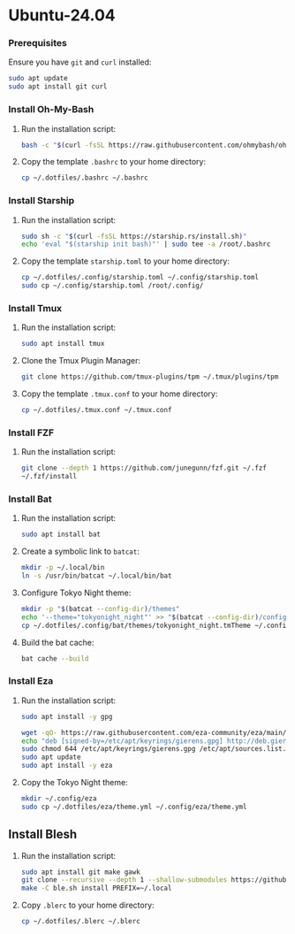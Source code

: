 # Ubuntu-24.04

### Prerequisites

Ensure you have `git` and `curl` installed:

```sh
sudo apt update
sudo apt install git curl
```

### Install Oh-My-Bash

1. Run the installation script:

    ```sh
    bash -c "$(curl -fsSL https://raw.githubusercontent.com/ohmybash/oh-my-bash/master/tools/install.sh)"
    ```

2. Copy the template `.bashrc` to your home directory:

    ```sh
    cp ~/.dotfiles/.bashrc ~/.bashrc
    ```

### Install Starship

1. Run the installation script:

    ```sh
    sudo sh -c "$(curl -fsSL https://starship.rs/install.sh)"
    echo 'eval "$(starship init bash)"' | sudo tee -a /root/.bashrc
    ```

2. Copy the template `starship.toml` to your home directory:

    ```sh
    cp ~/.dotfiles/.config/starship.toml ~/.config/starship.toml
    sudo cp ~/.config/starship.toml /root/.config/
    ```

### Install Tmux

1. Run the installation script:

    ```sh
    sudo apt install tmux
    ```

2. Clone the Tmux Plugin Manager:

    ```sh
    git clone https://github.com/tmux-plugins/tpm ~/.tmux/plugins/tpm
    ```

3. Copy the template `.tmux.conf` to your home directory:

    ```sh
    cp ~/.dotfiles/.tmux.conf ~/.tmux.conf
    ```

### Install FZF

1. Run the installation script:

    ```sh
    git clone --depth 1 https://github.com/junegunn/fzf.git ~/.fzf
    ~/.fzf/install
    ```

### Install Bat

1. Run the installation script:

    ```sh
    sudo apt install bat
    ```

2. Create a symbolic link to `batcat`:

    ```sh
    mkdir -p ~/.local/bin
    ln -s /usr/bin/batcat ~/.local/bin/bat
    ```

3. Configure Tokyo Night theme:

    ```sh
    mkdir -p "$(batcat --config-dir)/themes"
    echo '--theme="tokyonight_night"' >> "$(batcat --config-dir)/config"
    cp ~/.dotfiles/.config/bat/themes/tokyonight_night.tmTheme ~/.config/bat/themes/tokyonight_night.tmTheme
    ```

4. Build the bat cache:

    ```sh
    bat cache --build
    ```

### Install Eza

1. Run the installation script:

    ```sh
    sudo apt install -y gpg

    wget -qO- https://raw.githubusercontent.com/eza-community/eza/main/deb.asc | sudo gpg --dearmor -o /etc/apt/keyrings/gierens.gpg
    echo "deb [signed-by=/etc/apt/keyrings/gierens.gpg] http://deb.gierens.de stable main" | sudo tee /etc/apt/sources.list.d/gierens.list
    sudo chmod 644 /etc/apt/keyrings/gierens.gpg /etc/apt/sources.list.d/gierens.list
    sudo apt update
    sudo apt install -y eza
    ```

2. Copy the Tokyo Night theme:

    ```sh
    mkdir ~/.config/eza
    sudo cp ~/.dotfiles/eza/theme.yml ~/.config/eza/theme.yml
    ```

## Install Blesh

1. Run the installation script:

    ```sh
    sudo apt install git make gawk
    git clone --recursive --depth 1 --shallow-submodules https://github.com/akinomyoga/ble.sh.git
    make -C ble.sh install PREFIX=~/.local
    ```

2. Copy `.blerc` to your home directory:

    ```sh
    cp ~/.dotfiles/.blerc ~/.blerc
    ```
